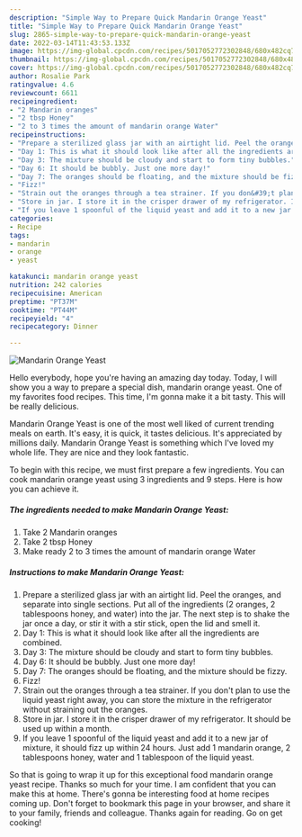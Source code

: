 ```yaml
---
description: "Simple Way to Prepare Quick Mandarin Orange Yeast"
title: "Simple Way to Prepare Quick Mandarin Orange Yeast"
slug: 2865-simple-way-to-prepare-quick-mandarin-orange-yeast
date: 2022-03-14T11:43:53.133Z
image: https://img-global.cpcdn.com/recipes/5017052772302848/680x482cq70/mandarin-orange-yeast-recipe-main-photo.jpg
thumbnail: https://img-global.cpcdn.com/recipes/5017052772302848/680x482cq70/mandarin-orange-yeast-recipe-main-photo.jpg
cover: https://img-global.cpcdn.com/recipes/5017052772302848/680x482cq70/mandarin-orange-yeast-recipe-main-photo.jpg
author: Rosalie Park
ratingvalue: 4.6
reviewcount: 6611
recipeingredient:
- "2 Mandarin oranges"
- "2 tbsp Honey"
- "2 to 3 times the amount of mandarin orange Water"
recipeinstructions:
- "Prepare a sterilized glass jar with an airtight lid. Peel the oranges, and separate into single sections. Put all of the ingredients (2 oranges, 2 tablespoons honey, and water) into the jar. The next step is to shake the jar once a day, or stir it with a stir stick, open the lid and smell it."
- "Day 1: This is what it should look like after all the ingredients are combined."
- "Day 3: The mixture should be cloudy and start to form tiny bubbles."
- "Day 6: It should be bubbly. Just one more day!"
- "Day 7: The oranges should be floating, and the mixture should be fizzy."
- "Fizz!"
- "Strain out the oranges through a tea strainer. If you don&#39;t plan to use the liquid yeast right away, you can store the mixture in the refrigerator without straining out the oranges."
- "Store in jar. I store it in the crisper drawer of my refrigerator. It should be used up within a month."
- "If you leave 1 spoonful of the liquid yeast and add it to a new jar of mixture, it should fizz up within 24 hours.  Just add 1 mandarin orange, 2 tablespoons honey, water and 1 tablespoon of the liquid yeast."
categories:
- Recipe
tags:
- mandarin
- orange
- yeast

katakunci: mandarin orange yeast 
nutrition: 242 calories
recipecuisine: American
preptime: "PT37M"
cooktime: "PT44M"
recipeyield: "4"
recipecategory: Dinner

---
```



![Mandarin Orange Yeast](https://img-global.cpcdn.com/recipes/5017052772302848/680x482cq70/mandarin-orange-yeast-recipe-main-photo.jpg)

Hello everybody, hope you're having an amazing day today. Today, I will show you a way to prepare a special dish, mandarin orange yeast. One of my favorites food recipes. This time, I'm gonna make it a bit tasty. This will be really delicious.

Mandarin Orange Yeast is one of the most well liked of current trending meals on earth. It's easy, it is quick, it tastes delicious. It's appreciated by millions daily. Mandarin Orange Yeast is something which I've loved my whole life. They are nice and they look fantastic.




To begin with this recipe, we must first prepare a few ingredients. You can cook mandarin orange yeast using 3 ingredients and 9 steps. Here is how you can achieve it.

<!--inarticleads1-->

##### The ingredients needed to make Mandarin Orange Yeast:

1. Take 2 Mandarin oranges
1. Take 2 tbsp Honey
1. Make ready 2 to 3 times the amount of mandarin orange Water




<!--inarticleads2-->

##### Instructions to make Mandarin Orange Yeast:

1. Prepare a sterilized glass jar with an airtight lid. Peel the oranges, and separate into single sections. Put all of the ingredients (2 oranges, 2 tablespoons honey, and water) into the jar. The next step is to shake the jar once a day, or stir it with a stir stick, open the lid and smell it.
1. Day 1: This is what it should look like after all the ingredients are combined.
1. Day 3: The mixture should be cloudy and start to form tiny bubbles.
1. Day 6: It should be bubbly. Just one more day!
1. Day 7: The oranges should be floating, and the mixture should be fizzy.
1. Fizz!
1. Strain out the oranges through a tea strainer. If you don&#39;t plan to use the liquid yeast right away, you can store the mixture in the refrigerator without straining out the oranges.
1. Store in jar. I store it in the crisper drawer of my refrigerator. It should be used up within a month.
1. If you leave 1 spoonful of the liquid yeast and add it to a new jar of mixture, it should fizz up within 24 hours.  Just add 1 mandarin orange, 2 tablespoons honey, water and 1 tablespoon of the liquid yeast.




So that is going to wrap it up for this exceptional food mandarin orange yeast recipe. Thanks so much for your time. I am confident that you can make this at home. There's gonna be interesting food at home recipes coming up. Don't forget to bookmark this page in your browser, and share it to your family, friends and colleague. Thanks again for reading. Go on get cooking!
